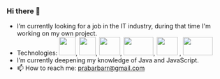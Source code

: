 ### Hi there 👋

    
- I’m currently looking for a job in the IT industry, during that time I'm working on my own project.
- Technologies:
  <img height="42" src="https://upload.wikimedia.org/wikipedia/en/3/30/Java_programming_language_logo.svg" width="38"/>, <img height="42" src="https://www.javascripttutorial.net/wp-content/uploads/2021/04/JavaScript-Tutorial.svg" width="38"/>, <img height="42" src="https://www.postgresqltutorial.com/wp-content/uploads/2012/08/What-is-PostgreSQL.png" width="48"/>, <img height="42" src="https://www.ntuclearninghub.com/documents/51786/4216795/Python-Symbol.png/369e410e-a90f-f887-c2dc-61f7ef761476?t=1679043970578" width="68"/>, <img height="42" src="https://miro.medium.com/v2/resize:fit:640/format:webp/1*ljHUhFnaBissdRBe7DIo6g.png" width="48"/> , <img height="42" src="https://www.abrilliants.com/wp-content/uploads/2023/05/1631110818-logo-react-js.png" width="68"/>
- I’m currently deepening my knowledge of Java and JavaScript.
- 📫 How to reach me: prabarbarr@gmail.com

